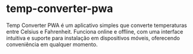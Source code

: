# temp-converter-pwa
Temp Converter PWA é um aplicativo simples que converte temperaturas entre Celsius e Fahrenheit. Funciona online e offline, com uma interface intuitiva e suporte para instalação em dispositivos móveis, oferecendo conveniência em qualquer momento.
